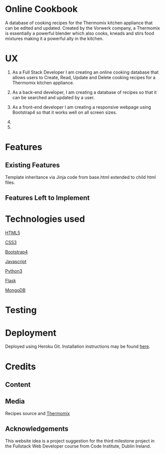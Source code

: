 # Online Cookbook

A database of cooking recipes for the Thermomix kitchen appliance that can be edited and updated.
Created by the Vorwerk company, a Thermomix is essentially a powerful blender which also cooks, kneads and stirs food mixtures making it a powerful ally in the kitchen.

# UX

1. As a Full Stack Developer I am creating an online cooking database that allows users to Create, Read, Update and Delete cooking recipes for a Thermomix kitchen appliance.

1. As a back-end developer, I am creating a database of recipes so that it can be searched and updated by a user.

1. As a front-end developer I am creating a responsive webpage using Bootstrap4 so that it works well on all screen sizes.

1. 

1. 

# Features

## Existing Features

Template inheritance via Jinja code from base.html extended to child html files.

## Features Left to Implement


# Technologies used

[HTML5](https://html.spec.whatwg.org/)

[CSS3](https://www.w3.org/Style/CSS/specs.en.html) 

[Bootstrap4](https://getbootstrap.com/)

[Javascript](https://developer.mozilla.org/en-US/docs/Web/JavaScript) 

[Python3](https://www.python.org/) 

[Flask](https://www.fullstackpython.com/flask.html) 

[MongoDB](https://www.mongodb.com/)


# Testing

# Deployment

Deployed using Heroku Git. Installation instructions may be found [here](https://dashboard.heroku.com/apps/online-cooking-flask-mongo/deploy/heroku-git).

# Credits

## Content

## Media

Recipes source and [Thermomix](https://thermomix.vorwerk.de/thermomix/tm6/)

## Acknowledgements

This website idea is a project suggestion for the third milestone project in the Fullstack Web Developer course from Code Institute, Dublin Ireland.




